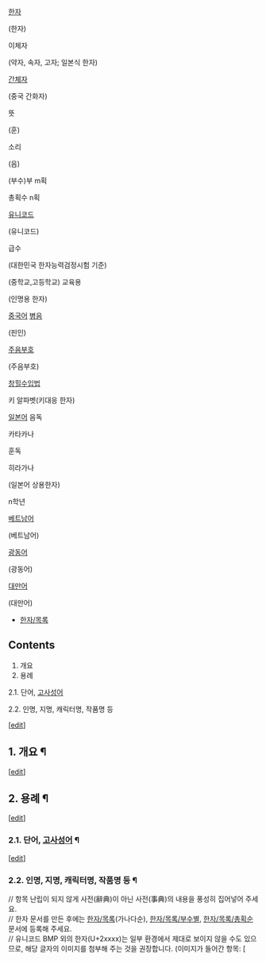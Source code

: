 [한자](%ED%95%9C%EC%9E%90.md)

(한자)

이체자

(약자, 속자, 고자; 일본식 한자)

[간체자](%EA%B0%84%ED%99%94%EC%9E%90.md)

(중국 간화자)

뜻

(훈)

소리

(음)

(부수)부 m획

총획수 n획

[유니코드](%EC%9C%A0%EB%8B%88%EC%BD%94%EB%93%9C.md)

(유니코드)

급수

(대한민국 한자능력검정시험 기준)

(중학교,고등학교) 교육용

(인명용 한자)

[중국어](%EC%A4%91%EA%B5%AD%EC%96%B4.md) [병음](%EB%B3%91%EC%9D%8C.md)

(핀인)

[주음부호](%EC%A3%BC%EC%9D%8C%EB%B6%80%ED%98%B8.md)

(주음부호)

[창힐수입법](%EC%B0%BD%ED%9E%90%EC%88%98%EC%9E%85%EB%B2%95.md)

키 알파벳(키대응 한자)

[일본어](%EC%9D%BC%EB%B3%B8%EC%96%B4.md) 음독

카타카나

훈독

히라가나

(일본어 상용한자)

n학년

[베트남어](%EB%B2%A0%ED%8A%B8%EB%82%A8%EC%96%B4.md)

(베트남어)

[광동어](%EA%B4%91%EB%8F%99%EC%96%B4.md)

(광동어)

[대만어](%EB%8C%80%EB%A7%8C%EC%96%B4.md)

(대만어)

  

  * [한자/목록](%ED%95%9C%EC%9E%90/%EB%AA%A9%EB%A1%9D.md)  

## Contents

    

1. 개요 
2. 용례 
    

2.1. 단어, [고사성어](%EA%B3%A0%EC%82%AC%EC%84%B1%EC%96%B4.md)

2.2. 인명, 지명, 캐릭터명, 작품명 등

[[edit](http://rigvedawiki.net/r1/wiki.php/HanjaTemplate?action=edit&section=1
)]

## 1. 개요 ¶

  

[[edit](http://rigvedawiki.net/r1/wiki.php/HanjaTemplate?action=edit&section=2
)]

## 2. 용례 ¶

[[edit](http://rigvedawiki.net/r1/wiki.php/HanjaTemplate?action=edit&section=3
)]

### 2.1. 단어, [고사성어](%EA%B3%A0%EC%82%AC%EC%84%B1%EC%96%B4.md) ¶

[[edit](http://rigvedawiki.net/r1/wiki.php/HanjaTemplate?action=edit&section=4
)]

### 2.2. 인명, 지명, 캐릭터명, 작품명 등 ¶

  

// 항목 난립이 되지 않게 사전(辭典)이 아닌 사전(事典)의 내용을 풍성히 집어넣어 주세요.  
// 한자 문서를 만든 후에는 [한자/목록](%ED%95%9C%EC%9E%90/%EB%AA%A9%EB%A1%9D.md)(가나다순), [한자/목록/부수별](%ED%95%9C%EC%9E%90/%EB%AA%A9%EB%A1%9D/%EB%B6%80%EC%88%98%EB%B3%84.md), [한자/목록/총획순](%ED%95%9C%EC%9E%90/%EB%AA%A9%EB%A1%9D/%EC%B4%9D%ED%9A%8D%EC%88%9C.md) 문서에 등록해 주세요.  
// 유니코드 BMP 외의 한자(U+2xxxx)는 일부 환경에서 제대로 보이지 않을 수도 있으므로, 해당 글자의 이미지를 첨부해 주는 것을
권장합니다. (이미지가 들어간 항목: [
